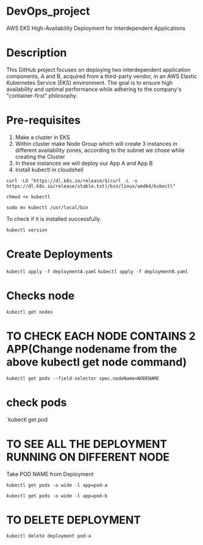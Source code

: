 # DevOps_project
AWS EKS High-Availability Deployment for Interdependent Applications

# Description
This GitHub project focuses on deploying two interdependent application components, A and B, acquired from a third-party vendor, in an AWS Elastic Kubernetes Service (EKS) environment. The goal is to ensure high availability and optimal performance while adhering to the company's "container-first" philosophy.

# Pre-requisites
1. Make a cluster in EKS
2. Within cluster make Node Group which will create 3 instances in different availability zones, according to the subnet we chose while creating the Cluster
3. In these instances we will deploy our App A and App B
4. Install kubectl in cloudshell

`curl -LO "https://dl.k8s.io/release/$(curl -L -s https://dl.k8s.io/release/stable.txt)/bin/linux/amd64/kubectl"`

`chmod +x kubectl`

`sudo mv kubectl /usr/local/bin`

To check if it is installed successfully.

`kubectl version`

# Create Deployments

`kubectl apply -f deploymentA.yaml`
`kubectl apply -f deploymentB.yaml`

# Checks node 

`kubectl get nodes`

# TO CHECK EACH NODE CONTAINS 2 APP(Change nodename from the above kubectl get node command)

`kubectl get pods --field-selector spec.nodeName=NODENAME`

# check pods
`kubectl get pod

# TO SEE ALL THE DEPLOYMENT RUNNING ON DIFFERENT NODE
Take POD NAME from Deployment

`kubectl get pods -o wide -l app=pod-a`

`kubectl get pods -o wide -l app=pod-b`

# TO DELETE DEPLOYMENT
`kubectl delete deployment pod-a`
